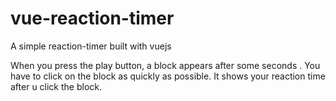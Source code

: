 # vue-reaction-timer
A simple reaction-timer built with vuejs

When you press the play button, a block appears after some seconds . You have to click on the block as quickly as possible. It shows your reaction time after u click the block.
